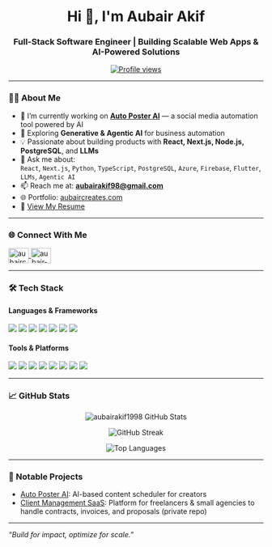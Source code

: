 <h1 align="center">Hi 👋, I'm Aubair Akif</h1>
<h3 align="center">Full-Stack Software Engineer | Building Scalable Web Apps & AI-Powered Solutions</h3>

<p align="center">
  <a href="https://github.com/aubairakif1998">
    <img src="https://komarev.com/ghpvc/?username=aubairakif1998&label=Profile%20views&color=0e75b6&style=flat" alt="Profile views" />
  </a>
</p>

---

### 👨‍💻 About Me

- 🔭 I’m currently working on [**Auto Poster AI**](https://github.com/aubairakif1998/Auto-Poster-Webapp) — a social media automation tool powered by AI  
- 🌱 Exploring **Generative & Agentic AI** for business automation  
- 💡 Passionate about building products with **React, Next.js, Node.js, PostgreSQL**, and **LLMs**  
- 💬 Ask me about:  
  `React`, `Next.js`, `Python`, `TypeScript`, `PostgreSQL`, `Azure`, `Firebase`, `Flutter`, `LLMs`, `Agentic AI`  
- 📫 Reach me at: **aubairakif98@gmail.com**  
- 🌐 Portfolio: [aubaircreates.com](https://aubaircreates.com)  
- 📄 [View My Resume](https://drive.google.com/file/d/1VaEnZR8O7YSEJpyiZNq1GCN0ALM0KBJM/view?usp=drive_link)

---

### 🌐 Connect With Me

<p align="left">
  <a href="https://twitter.com/aubaircreates" target="blank">
    <img align="center" src="https://cdn.jsdelivr.net/npm/simple-icons@v5/icons/twitter.svg" alt="aubaircreates" height="30" width="40" />
  </a>
  <a href="https://linkedin.com/in/aubair-akif-53bb21179" target="blank">
    <img align="center" src="https://cdn.jsdelivr.net/npm/simple-icons@v5/icons/linkedin.svg" alt="aubair-akif" height="30" width="40" />
  </a>
</p>

---

### 🛠️ Tech Stack

#### Languages & Frameworks
<p>
  <img src="https://img.shields.io/badge/JavaScript-F7DF1E?logo=javascript&logoColor=black" />
  <img src="https://img.shields.io/badge/TypeScript-3178C6?logo=typescript&logoColor=white" />
  <img src="https://img.shields.io/badge/React-61DAFB?logo=react&logoColor=black" />
  <img src="https://img.shields.io/badge/Next.js-000000?logo=next.js&logoColor=white" />
  <img src="https://img.shields.io/badge/Node.js-339933?logo=node.js&logoColor=white" />
  <img src="https://img.shields.io/badge/Flutter-02569B?logo=flutter&logoColor=white" />
  <img src="https://img.shields.io/badge/Python-3776AB?logo=python&logoColor=white" />
</p>

#### Tools & Platforms
<p>
  <img src="https://img.shields.io/badge/Azure-0078D4?logo=microsoftazure&logoColor=white" />
  <img src="https://img.shields.io/badge/Firebase-FFCA28?logo=firebase&logoColor=black" />
  <img src="https://img.shields.io/badge/PostgreSQL-4169E1?logo=postgresql&logoColor=white" />
  <img src="https://img.shields.io/badge/MongoDB-47A248?logo=mongodb&logoColor=white" />
  <img src="https://img.shields.io/badge/Docker-2496ED?logo=docker&logoColor=white" />
  <img src="https://img.shields.io/badge/Git-F05032?logo=git&logoColor=white" />
  <img src="https://img.shields.io/badge/GCP-4285F4?logo=googlecloud&logoColor=white" />
  <img src="https://img.shields.io/badge/Tailwind_CSS-38B2AC?logo=tailwindcss&logoColor=white" />
</p>

---

### 📈 GitHub Stats

<p align="center">
  <img src="https://github-readme-stats.vercel.app/api?username=aubairakif1998&show_icons=true&theme=tokyonight&hide_border=true" alt="aubairakif1998 GitHub Stats" />
</p>

<p align="center">
  <img src="https://github-readme-streak-stats.herokuapp.com/?user=aubairakif1998&theme=tokyonight&hide_border=true" alt="GitHub Streak" />
</p>

<p align="center">
  <img src="https://github-readme-stats.vercel.app/api/top-langs/?username=aubairakif1998&layout=compact&theme=tokyonight&hide_border=true" alt="Top Languages" />
</p>

---

### 🚀 Notable Projects

- [Auto Poster AI](https://github.com/aubairakif1998/Auto-Poster-Webapp): AI-based content scheduler for creators
- [Client Management SaaS](https://github.com/aubairakif1998): Platform for freelancers & small agencies to handle contracts, invoices, and proposals (private repo)

---

_“Build for impact, optimize for scale.”_

